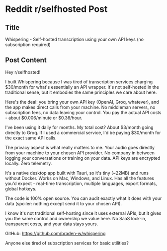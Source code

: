 # Reddit r/selfhosted Post

## Title
Whispering - Self-hosted transcription using your own API keys (no subscription required)

## Post Content

Hey r/selfhosted!

I built Whispering because I was tired of transcription services charging $30/month for what's essentially an API wrapper. It's not self-hosted in the traditional sense, but it embodies the same principles we care about here.

Here's the deal: you bring your own API key (OpenAI, Groq, whatever), and the app makes direct calls from your machine. No middleman servers, no subscription fees, no data leaving your control. You pay the actual API costs - about $0.006/minute or $0.36/hour.

I've been using it daily for months. My total cost? About $3/month going directly to Groq. If I used a commercial service, I'd be paying $30/month for the exact same API calls.

The privacy aspect is what really matters to me. Your audio goes directly from your machine to your chosen API provider. No company in between logging your conversations or training on your data. API keys are encrypted locally. Zero telemetry.

It's a native desktop app built with Tauri, so it's tiny (~22MB) and runs without Docker. Works on Mac, Windows, and Linux. Has all the features you'd expect - real-time transcription, multiple languages, export formats, global hotkeys.

The code is 100% open source. You can audit exactly what it does with your data (spoiler: nothing except send it to your chosen API).

I know it's not traditional self-hosting since it uses external APIs, but it gives you the same control and ownership we value here. No SaaS lock-in, transparent costs, and your data stays yours.

GitHub: https://github.com/braden-w/whispering

Anyone else tired of subscription services for basic utilities?